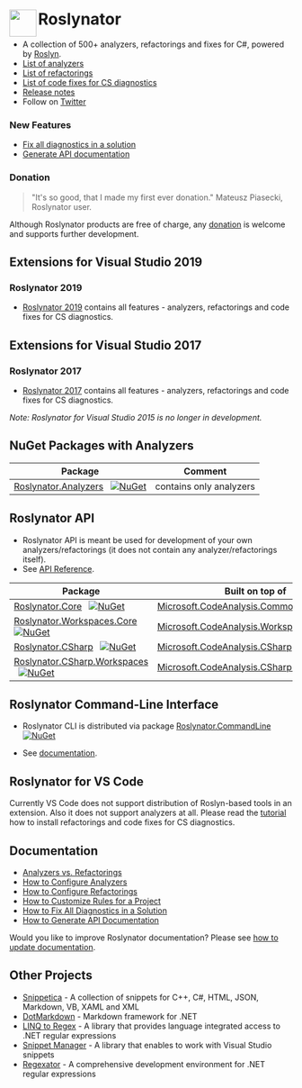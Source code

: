 # Roslynator <img align="left" width="48px" height="48px" src="http://pihrt.net/images/Roslynator.ico">

* A collection of 500+ analyzers, refactorings and fixes for C#, powered by [Roslyn](http://github.com/dotnet/roslyn).
* [List of analyzers](src/Analyzers/README.md)
* [List of refactorings](src/Refactorings/README.md)
* [List of code fixes for CS diagnostics](src/CodeFixes/README.md)
* [Release notes](ChangeLog.md)
* Follow on [Twitter](https://twitter.com/roslynator)

### New Features

* [Fix all diagnostics in a solution](docs/HowToFixAllDiagnostics.md)
* [Generate API documentation](docs/HowToGenerateDocumentation.md)

### Donation

> "It's so good, that I made my first ever donation." Mateusz Piasecki, Roslynator user.

Although Roslynator products are free of charge, any [donation](https://www.paypal.com/cgi-bin/webscr?cmd=_s-xclick&hosted_button_id=BX85UA346VTN6) is welcome and supports further development.

## Extensions for Visual Studio 2019

### Roslynator 2019

* [Roslynator 2019](http://marketplace.visualstudio.com/items?itemName=josefpihrt.Roslynator2019) contains all features - analyzers, refactorings and code fixes for CS diagnostics.

## Extensions for Visual Studio 2017

### Roslynator 2017

* [Roslynator 2017](http://marketplace.visualstudio.com/items?itemName=josefpihrt.Roslynator2017) contains all features - analyzers, refactorings and code fixes for CS diagnostics.

*Note: Roslynator for Visual Studio 2015 is no longer in development.*

## NuGet Packages with Analyzers

| Package | Comment |
| -------- | ------- |
| [Roslynator.Analyzers](http://www.nuget.org/packages/Roslynator.Analyzers/) &ensp;[![NuGet](https://img.shields.io/nuget/v/Roslynator.Analyzers.svg)](https://nuget.org/packages/Roslynator.Analyzers) | contains only analyzers |

## Roslynator API

* Roslynator API is meant be used for development of your own analyzers/refactorings (it does not contain any analyzer/refactorings itself).
* See [API Reference](docs/api/README.md#_top).

| Package | Built on top of |
| -------- | ------- |
| [Roslynator.Core](http://www.nuget.org/packages/Roslynator.Core/) &ensp;[![NuGet](https://img.shields.io/nuget/v/Roslynator.Core.svg)](https://nuget.org/packages/Roslynator.Core) | [Microsoft.CodeAnalysis.Common](http://www.nuget.org/packages/Microsoft.CodeAnalysis.Common) |
| [Roslynator.Workspaces.Core](http://www.nuget.org/packages/Roslynator.Workspaces.Core/) &ensp;[![NuGet](https://img.shields.io/nuget/v/Roslynator.Workspaces.Core.svg)](https://nuget.org/packages/Roslynator.Workspaces) | [Microsoft.CodeAnalysis.Workspaces.Common](http://www.nuget.org/packages/Microsoft.CodeAnalysis.Workspaces.Common) |
| [Roslynator.CSharp](http://www.nuget.org/packages/Roslynator.CSharp/) &ensp;[![NuGet](https://img.shields.io/nuget/v/Roslynator.CSharp.svg)](https://nuget.org/packages/Roslynator.CSharp) | [Microsoft.CodeAnalysis.CSharp](http://www.nuget.org/packages/Microsoft.CodeAnalysis.CSharp) |
| [Roslynator.CSharp.Workspaces](http://www.nuget.org/packages/Roslynator.CSharp.Workspaces/) &ensp;[![NuGet](https://img.shields.io/nuget/v/Roslynator.CSharp.Workspaces.svg)](https://nuget.org/packages/Roslynator.CSharp.Workspaces) | [Microsoft.CodeAnalysis.CSharp.Workspaces](http://www.nuget.org/packages/Microsoft.CodeAnalysis.CSharp.Workspaces) |

## Roslynator Command-Line Interface

* Roslynator CLI is distributed via package [Roslynator.CommandLine](http://www.nuget.org/packages/Roslynator.CommandLine) &ensp;[![NuGet](https://img.shields.io/nuget/v/Roslynator.CommandLine.svg)](https://nuget.org/packages/Roslynator.CommandLine)

* See [documentation](docs/cli/README.md#_top).

## Roslynator for VS Code

Currently VS Code does not support distribution of Roslyn-based tools in an extension.
Also it does not support analyzers at all.
Please read the [tutorial](docs/RoslynatorForVisualStudioCode.md) how to install refactorings and code fixes for CS diagnostics.

## Documentation

* [Analyzers vs. Refactorings](docs/AnalyzersVsRefactorings.md)
* [How to Configure Analyzers](docs/HowToConfigureAnalyzers.md)
* [How to Configure Refactorings](docs/HowToConfigureRefactorings.md)
* [How to Customize Rules for a Project](docs/HowToCustomizeRulesForProject.md)
* [How to Fix All Diagnostics in a Solution](docs/HowToFixAllDiagnostics.md)
* [How to Generate API Documentation](docs/HowToGenerateDocumentation.md)

Would you like to improve Roslynator documentation? Please see [how to update documentation](docs/HowToUpdateDocumentation.md).

## Other Projects

* [Snippetica](https://github.com/JosefPihrt/Snippetica) - A collection of snippets for C++, C#, HTML, JSON, Markdown, VB, XAML and XML
* [DotMarkdown](https://github.com/JosefPihrt/DotMarkdown) - Markdown framework for .NET
* [LINQ to Regex](https://github.com/JosefPihrt/LinqToRegex) - A library that provides language integrated access to .NET regular expressions
* [Snippet Manager](https://github.com/JosefPihrt/SnippetManager) - A library that enables to work with Visual Studio snippets
* [Regexator](http://pihrt.net/Regexator) - A comprehensive development environment for .NET regular expressions
